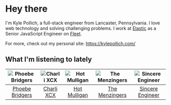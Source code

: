 # Hey there

I'm Kyle Pollich, a full-stack engineer from Lancaster, Pennsylvania. I love web technology and solving challenging problems.
I work at [Elastic](https://www.elastic.co/) as a Senior JavaScript Engineer on [Fleet](https://www.elastic.co/guide/en/fleet/current/fleet-overview.html).

For more, check out my personal site: https://kylepollich.com/

## What I'm listening to lately

<!-- begin artists -->
  |![Phoebe Bridgers](https://i.scdn.co/image/ab6761610000f178626686e362d30246e816cc5b)|![Charli XCX](https://i.scdn.co/image/ab6761610000f178576cb43281160e345f728b71)|![Hot Mulligan](https://i.scdn.co/image/ab6761610000f178ee0afe7cc83d3700ef6200b9)|![The Menzingers](https://i.scdn.co/image/ab6761610000f178498bbee152e9598c134823a7)|![Sincere Engineer](https://i.scdn.co/image/ab6761610000f178fec1a211b8eee7550d8deabb)|
  |:---:|:---:|:---:|:---:|:---:|
  |[Phoebe Bridgers](https://open.spotify.com/artist/1r1uxoy19fzMxunt3ONAkG)|[Charli XCX](https://open.spotify.com/artist/25uiPmTg16RbhZWAqwLBy5)|[Hot Mulligan](https://open.spotify.com/artist/1lKZzN2d4IqiEYxyECIEHI)|[The Menzingers](https://open.spotify.com/artist/7HWFXU9pHBj0u58yoRwwOJ)|[Sincere Engineer](https://open.spotify.com/artist/5l1QyUoZFlqTKJ1NrbCTu1)|
<!-- end artists -->
